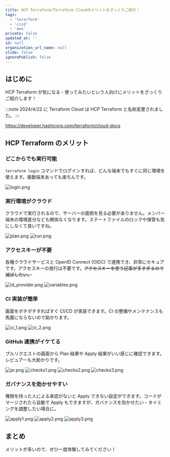 ```yaml
---
title: HCP Terraform/Terraform Cloudのメリットをざっくりご紹介！
tags:
  - 'terarform'
  - 'cicd'
  - 'aws'
private: false
updated_at: ''
id: null
organization_url_name: null
slide: false
ignorePublish: false
---
```


## はじめに

HCP Terraform が気になる・使ってみたいという人向けにメリットをざっくりご紹介します！

:::note
2024/4/22 に Terraform Cloud は HCP Terraform と名称変更されました。
:::

https://developer.hashicorp.com/terraform/cloud-docs

## HCP Terraform のメリット

### どこからでも実行可能

`terraform login` コマンドでログインすれば、どんな端末でもすぐに同じ環境を使えます。複数端末あっても楽ちんです。

![login.png](https://qiita-image-store.s3.ap-northeast-1.amazonaws.com/0/3852183/57473fa5-4bf6-1b33-c595-0c5355a18e5a.png)

### 実行環境がクラウド

クラウドで実行されるので、サーバーの面倒を見る必要がありません。メンバー端末の環境差分なども関係なくなります。ステートファイルのロックや保管も気にしなくて良いですね。

![plan.png](https://qiita-image-store.s3.ap-northeast-1.amazonaws.com/0/3852183/30135884-c07a-46be-eee0-2c5e5a2deddd.png)
![run.png](https://qiita-image-store.s3.ap-northeast-1.amazonaws.com/0/3852183/be1fafb8-6041-4cf0-fd9c-dc06355ab6aa.png)

### アクセスキーが不要

各種クラウドサービスと OpenID Connect (OIDC) で連携でき、非常にセキュアです。アクセスキーの発行は不要です。~~アクセスキーを使う記事が多すぎるので滅ぼしたい。~~

![id_provider.png](https://qiita-image-store.s3.ap-northeast-1.amazonaws.com/0/3852183/8aa489ab-8b6e-d594-f9f2-645ae256d61c.png)
![variables.png](https://qiita-image-store.s3.ap-northeast-1.amazonaws.com/0/3852183/67b4136e-4bed-4d3a-e9b9-c206d157955d.png)

### CI 実装が簡単

画面をポチポチすればすぐ CI/CD が実装できます。CI の整備やメンテナンスも馬鹿にならないので助かります。

![ci_1.png](https://qiita-image-store.s3.ap-northeast-1.amazonaws.com/0/3852183/4d28677e-1b03-47ca-949d-c781f41f1e1c.png)
![ci_2.png](https://qiita-image-store.s3.ap-northeast-1.amazonaws.com/0/3852183/b52c6fd3-5f15-338b-f2a9-f9320ade512e.png)

### GitHub 連携がイケてる

プルリクエストの画面から Plan 結果や Apply 結果がいい感じに確認できます。レビュアーも大助かりです。

![pr.png](https://qiita-image-store.s3.ap-northeast-1.amazonaws.com/0/3852183/17747862-fd75-7532-a0fe-c54ae2a5ad68.png)
![checks1.png](https://qiita-image-store.s3.ap-northeast-1.amazonaws.com/0/3852183/7ca14cf6-3fa4-840f-b4a4-644023128415.png)
![checks2.png](https://qiita-image-store.s3.ap-northeast-1.amazonaws.com/0/3852183/f2c037e5-b2aa-58ef-9b5f-7f7cde35f9fc.png)
![checks3.png](https://qiita-image-store.s3.ap-northeast-1.amazonaws.com/0/3852183/89d6abbf-1295-de9b-764b-0ad056ed5491.png)

### ガバナンスを効かせやすい

権限を持った人による承認がないと Apply できない設定ができます。コードがマージされたら自動で Apply もできますが、ガバナンスを効かせたい・タイミングを調整したい場合に。

![apply1.png](https://qiita-image-store.s3.ap-northeast-1.amazonaws.com/0/3852183/4e66f555-b14f-27e3-2a35-a40760dbb9ab.png)
![apply2.png](https://qiita-image-store.s3.ap-northeast-1.amazonaws.com/0/3852183/00ea45ef-6a6b-fde5-ca29-8196be90866c.png)
![apply3.png](https://qiita-image-store.s3.ap-northeast-1.amazonaws.com/0/3852183/51eb1486-d79e-26bc-348d-648ee00138f1.png)

## まとめ

メリットが多いので、ぜひ一度体験してみてください！
